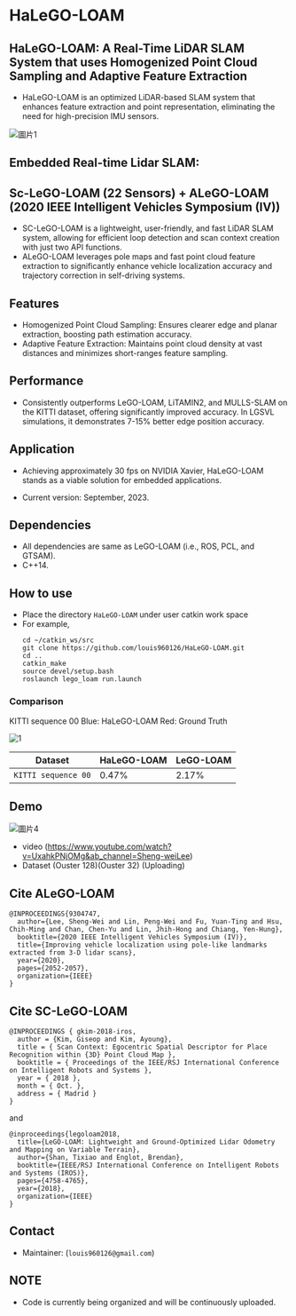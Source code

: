 # HaLeGO-LOAM

## HaLeGO-LOAM: A Real-Time LiDAR SLAM System that uses Homogenized Point Cloud Sampling and Adaptive Feature Extraction
- HaLeGO-LOAM is an optimized LiDAR-based SLAM system that enhances feature extraction and point representation, eliminating the need for high-precision IMU sensors.

![圖片1](https://github.com/louis960126/HaLeGO-LOAM/assets/43161306/aac7825a-cc15-4d2a-90bf-9dfa1fb60a3c)

## Embedded Real-time Lidar SLAM: 
## Sc-LeGO-LOAM (22 Sensors) + ALeGO-LOAM (2020 IEEE Intelligent Vehicles Symposium (IV))
- SC-LeGO-LOAM is a lightweight, user-friendly, and fast LiDAR SLAM system, allowing for efficient loop detection and scan context creation with just two API functions.
- ALeGO-LOAM leverages pole maps and fast point cloud feature extraction to significantly enhance vehicle localization accuracy and trajectory correction in self-driving systems.


## Features
- Homogenized Point Cloud Sampling: Ensures clearer edge and planar extraction, boosting path estimation accuracy.
- Adaptive Feature Extraction: Maintains point cloud density at vast distances and minimizes short-ranges feature sampling.

  
## Performance
- Consistently outperforms LeGO-LOAM, LiTAMIN2, and MULLS-SLAM on the KITTI dataset, offering significantly improved accuracy. In LGSVL simulations, it demonstrates 7-15% better edge position accuracy. 


## Application
- Achieving approximately 30 fps on NVIDIA Xavier, HaLeGO-LOAM stands as a viable solution for embedded applications.








- Current version: September, 2023.  






## Dependencies
- All dependencies are same as LeGO-LOAM (i.e., ROS, PCL, and GTSAM).
- C++14.


## How to use 
- Place the directory `HaLeGO-LOAM` under user catkin work space 
- For example, 
    ```
    cd ~/catkin_ws/src
    git clone https://github.com/louis960126/HaLeGO-LOAM.git
    cd ..
    catkin_make
    source devel/setup.bash
    roslaunch lego_loam run.launch
    ```
### Comparison
KITTI sequence 00 Blue: HaLeGO-LOAM Red: Ground Truth

![1](https://github.com/louis960126/HaLeGO-LOAM/assets/43161306/6a221961-8502-4a01-8fc1-4b86f04a5135)

| Dataset                                      | HaLeGO-LOAM                | LeGO-LOAM              |
|----------------------------------------------|----------------------------|------------------------|
| `KITTI sequence 00`                          | 0.47%                      | 2.17%                  |
    
## Demo



![圖片4](https://github.com/louis960126/HaLeGO-LOAM/assets/43161306/0666f646-3e09-419e-9afa-8cb50816ea3e)

- video (https://www.youtube.com/watch?v=UxahkPNjOMg&ab_channel=Sheng-weiLee)
- Dataset (Ouster 128)(Ouster 32) (Uploading)



## Cite ALeGO-LOAM
```
@INPROCEEDINGS{9304747,
  author={Lee, Sheng-Wei and Lin, Peng-Wei and Fu, Yuan-Ting and Hsu, Chih-Ming and Chan, Chen-Yu and Lin, Jhih-Hong and Chiang, Yen-Hung},
  booktitle={2020 IEEE Intelligent Vehicles Symposium (IV)}, 
  title={Improving vehicle localization using pole-like landmarks extracted from 3-D lidar scans}, 
  year={2020},
  pages={2052-2057},
  organization={IEEE}
}
```
## Cite SC-LeGO-LOAM
```
@INPROCEEDINGS { gkim-2018-iros,
  author = {Kim, Giseop and Kim, Ayoung},
  title = { Scan Context: Egocentric Spatial Descriptor for Place Recognition within {3D} Point Cloud Map },
  booktitle = { Proceedings of the IEEE/RSJ International Conference on Intelligent Robots and Systems },
  year = { 2018 },
  month = { Oct. },
  address = { Madrid }
}
```
and 
```
@inproceedings{legoloam2018,
  title={LeGO-LOAM: Lightweight and Ground-Optimized Lidar Odometry and Mapping on Variable Terrain},
  author={Shan, Tixiao and Englot, Brendan},
  booktitle={IEEE/RSJ International Conference on Intelligent Robots and Systems (IROS)},
  pages={4758-4765},
  year={2018},
  organization={IEEE}
}
```
## Contact 
- Maintainer: (`louis960126@gmail.com`)

## NOTE
- Code is currently being organized and will be continuously uploaded.
